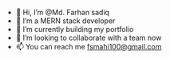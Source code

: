 - 👋 Hi, I’m @Md. Farhan sadiq
- 👀 I’m a MERN stack developer
- 🌱 I’m currently building my portfolio
- 💞️ I’m looking to collaborate with a team now
- 📫 You can reach me fsmahi100@gmail.com

